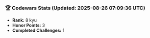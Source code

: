 ### 🏆 Codewars Stats (Updated: 2025-08-26 07:09:36 UTC)

- **Rank:** 8 kyu
- **Honor Points:** 3
- **Completed Challenges:** 1
